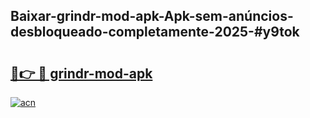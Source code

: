 ## Baixar-grindr-mod-apk-Apk-sem-anúncios-desbloqueado-completamente-2025-#y9tok

# <h2><a href="https://ainizakaria.my?title=grindr-mod-apk&ref=22M">🔗👉 🔴 grindr-mod-apk</a></h2>

[![acn](https://github.com/user-attachments/assets/0f9c940e-d8b0-45ae-aac7-cd30a18b3e1c)](https://ainizakaria.my?title=grindr-mod-apk&ref=22M)

